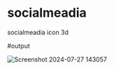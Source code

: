 # socialmeadia
socialmeadia icon 3d

#output

![Screenshot 2024-07-27 143057](https://github.com/user-attachments/assets/bc3e9948-a565-45a4-97e8-c254255b3db0)
